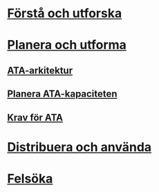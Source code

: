# [Förstå och utforska](/advanced-threat-analytics/understand-explore/what-is-ata)
# [Planera och utforma](ata-capacity-planning.md)
## [ATA-arkitektur](ata-architecture.md)
## [Planera ATA-kapaciteten](ata-capacity-planning.md)
## [Krav för ATA](ata-prerequisites.md)
# [Distribuera och använda](/advanced-threat-analytics/deploy-use/install-ata)
# [Felsöka](/advanced-threat-analytics/troubleshoot/troubleshooting-ata-using-logs)


<!--HONumber=Jun16_HO4-->


